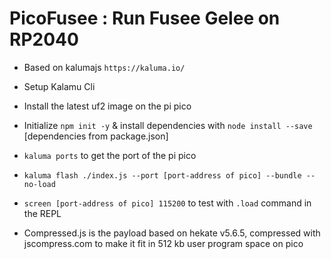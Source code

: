 # PicoFusee : Run Fusee Gelee on RP2040

* Based on kalumajs `https://kaluma.io/`
* Setup Kalamu Cli 
* Install the latest uf2 image on the pi pico
* Initialize `npm init -y` & install dependencies with `node install --save` [dependencies from package.json]
* `kaluma ports` to get the port of the pi pico 
* `kaluma flash ./index.js --port [port-address of pico] --bundle --no-load`
* `screen [port-address of pico] 115200` to test with `.load` command in the REPL

* Compressed.js is the payload based on hekate v5.6.5, compressed with jscompress.com to make it fit in 512 kb user program space on pico 
